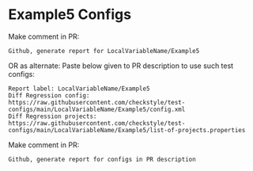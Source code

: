 # Example5 Configs
Make comment in PR:
```
Github, generate report for LocalVariableName/Example5
```
OR as alternate:
Paste below given to PR description to use such test configs:
```
Report label: LocalVariableName/Example5
Diff Regression config: https://raw.githubusercontent.com/checkstyle/test-configs/main/LocalVariableName/Example5/config.xml
Diff Regression projects: https://raw.githubusercontent.com/checkstyle/test-configs/main/LocalVariableName/Example5/list-of-projects.properties
```
Make comment in PR:
```
Github, generate report for configs in PR description
```
